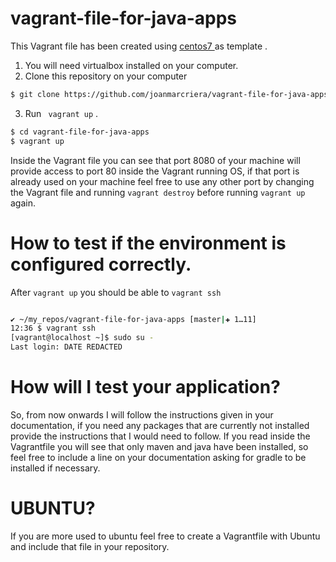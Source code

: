 # vagrant-file-for-java-apps



This Vagrant file has been created using [ centos7 ](https://app.vagrantup.com/centos/boxes/7) as template .


1) You will need virtualbox installed on your computer.
2) Clone this repository on your computer
```bash
$ git clone https://github.com/joanmarcriera/vagrant-file-for-java-apps
```
3) Run ` vagrant up` .
```bash
$ cd vagrant-file-for-java-apps
$ vagrant up
```


Inside the Vagrant file you can see that port 8080 of your machine will provide access to port 80 inside the Vagrant running OS, if that port is already used on your machine feel free to use any other port by changing the Vagrant file and running `vagrant destroy` before running `vagrant up` again. 


# How to test if the environment is configured correctly.

After `vagrant up` you should be able to `vagrant ssh` 

```bash

✔ ~/my_repos/vagrant-file-for-java-apps [master|✚ 1…11]
12:36 $ vagrant ssh
[vagrant@localhost ~]$ sudo su -
Last login: DATE REDACTED
```

# How will I test your application?

So, from now onwards I will follow the instructions given in your documentation, if you need any packages that are currently not installed provide the instructions that I would need to follow.
If you read inside the Vagrantfile you will see that only maven and java have been installed, so feel free to include a line on your documentation asking for gradle to be installed if necessary. 


# UBUNTU?

If you are more used to ubuntu feel free to create a Vagrantfile with Ubuntu and include that file in your repository. 
